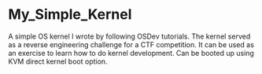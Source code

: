 # My_Simple_Kernel
A simple OS kernel I wrote by following OSDev tutorials. The kernel served as a reverse engineering challenge for a CTF competition. It can be used as an exercise to learn how to do kernel development. Can be booted up using KVM direct kernel boot option.
